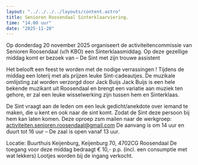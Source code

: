 ```yaml
---
layout: "../../../../layouts/content.astro"
title: Senioren Roosendaal Sinterklaarviering.
time: "14.00 uur"
date: "2025-11-20"
---
```


Op donderdag 20 november 2025 organiseert de activiteitencommissie van Senioren Roosendaal (v/h KBO) 
een Sinterklaasmiddag.
Op deze gezellige middag komt er bezoek van  –  De Sint met zijn trouwe assistent

Het belooft een feest te worden met de nodige verrassingen !  Tijdens de middag een loterij met als prijzen leuke Sint-cadeautjes.
De muzikale omlijsting zal worden verzorgd door  Jack Buijs
Jack Buijs is een hele bekende muzikant uit Roosendaal en brengt een variatie aan muziek ten gehore, er zal een leuke wisselwerking zijn tussen hem en Sinterklaas.

De Sint vraagt aan de leden om een leuk gedicht/anekdote over iemand te maken, die u kent en ook naar de sint komt. Zodat de Sint deze persoon bij hem kan laten komen.
Deze oproep zsm mailen naar de werkgroep: activiteiten.senioren.roosendaal@gmail.com
De aanvang is om 14 uur en duurt tot 16 uur   –   De zaal is open vanaf 13 uur.

Locatie: Buurthuis Keijenburg, Keijenburg 70, 4702CG  Roosendaal
De toegang voor deze middag bedraagt € 10,- p.p. (incl. een consumptie met wat lekkers)
Lootjes worden bij de ingang verkocht.
